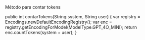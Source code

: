 Método para contar tokens

public int contarTokens(String system, String user) {
    var registry = Encodings.newDefaultEncodingRegistry();
    var enc = registry.getEncodingForModel(ModelType.GPT_4O_MINI);
    return enc.countTokens(system + user);
}